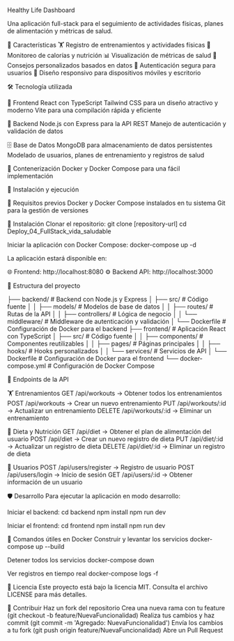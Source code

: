 Healthy Life Dashboard

Una aplicación full-stack para el seguimiento de actividades físicas, planes de alimentación y métricas de salud.

🌟 Características
🏋️ Registro de entrenamientos y actividades físicas
🍎 Monitoreo de calorías y nutrición
📊 Visualización de métricas de salud
🎯 Consejos personalizados basados en datos
🔐 Autenticación segura para usuarios
📱 Diseño responsivo para dispositivos móviles y escritorio

🛠️ Tecnología utilizada

📌 Frontend
React con TypeScript
Tailwind CSS para un diseño atractivo y moderno
Vite para una compilación rápida y eficiente

🔗 Backend
Node.js con Express para la API REST
Manejo de autenticación y validación de datos

🗄️ Base de Datos
MongoDB para almacenamiento de datos persistentes
Modelado de usuarios, planes de entrenamiento y registros de salud

🐳 Contenerización
Docker y Docker Compose para una fácil implementación

🚀 Instalación y ejecución

📌 Requisitos previos
Docker y Docker Compose instalados en tu sistema
Git para la gestión de versiones

📌 Instalación
Clonar el repositorio:
git clone [repository-url]
cd Deploy_04_FullStack_vida_saludable

Iniciar la aplicación con Docker Compose:
docker-compose up -d

La aplicación estará disponible en:

🌐 Frontend: http://localhost:8080
⚙️ Backend API: http://localhost:3000

📁 Estructura del proyecto

├── backend/               # Backend con Node.js y Express
│   ├── src/               # Código fuente
│   │   ├── models/        # Modelos de base de datos
│   │   ├── routes/        # Rutas de la API
│   │   ├── controllers/   # Lógica de negocio
│   │   └── middleware/    # Middleware de autenticación y validación
│   └── Dockerfile         # Configuración de Docker para el backend
├── frontend/              # Aplicación React con TypeScript
│   ├── src/               # Código fuente
│   │   ├── components/    # Componentes reutilizables
│   │   ├── pages/         # Páginas principales
│   │   ├── hooks/         # Hooks personalizados
│   │   └── services/      # Servicios de API
│   └── Dockerfile         # Configuración de Docker para el frontend
└── docker-compose.yml     # Configuración de Docker Compose

🔄 Endpoints de la API

🏋️ Entrenamientos
GET /api/workouts → Obtener todos los entrenamientos
POST /api/workouts → Crear un nuevo entrenamiento
PUT /api/workouts/:id → Actualizar un entrenamiento
DELETE /api/workouts/:id → Eliminar un entrenamiento

🍎 Dieta y Nutrición
GET /api/diet → Obtener el plan de alimentación del usuario
POST /api/diet → Crear un nuevo registro de dieta
PUT /api/diet/:id → Actualizar un registro de dieta
DELETE /api/diet/:id → Eliminar un registro de dieta

👤 Usuarios
POST /api/users/register → Registro de usuario
POST /api/users/login → Inicio de sesión
GET /api/users/:id → Obtener información de un usuario

🛡️ Desarrollo
Para ejecutar la aplicación en modo desarrollo:

Iniciar el backend:
cd backend
npm install
npm run dev

Iniciar el frontend:
cd frontend
npm install
npm run dev

🐳 Comandos útiles en Docker
Construir y levantar los servicios
docker-compose up --build

Detener todos los servicios
docker-compose down

Ver registros en tiempo real
docker-compose logs -f

📝 Licencia
Este proyecto está bajo la licencia MIT. Consulta el archivo LICENSE para más detalles.

🤝 Contribuir
Haz un fork del repositorio
Crea una nueva rama con tu feature (git checkout -b feature/NuevaFuncionalidad)
Realiza tus cambios y haz commit (git commit -m 'Agregado: NuevaFuncionalidad')
Envía los cambios a tu fork (git push origin feature/NuevaFuncionalidad)
Abre un Pull Request
